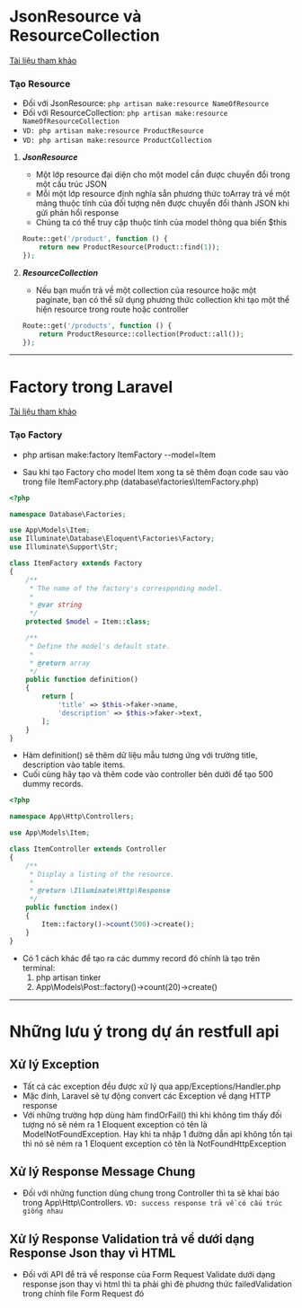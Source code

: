 # JsonResource và ResourceCollection

[Tài liệu tham khảo](https://viblo.asia/p/tim-hieu-api-resource-trong-laravel-bJzKmRb6Z9N)

### Tạo Resource

-   Đối với JsonResource: `php artisan make:resource NameOfResource`
-   Đối với ResourceCollection: `php artisan make:resource NameOfResourceCollection`
-   `VD: php artisan make:resource ProductResource`
-   `VD: php artisan make:resource ProductCollection`

1. **_JsonResource_**

    - Một lớp resource đại diện cho một model cần được chuyển đổi trong một cấu trúc JSON
    - Mỗi một lớp resource định nghĩa sẵn phương thức toArray trả về một mảng thuộc tính của đối tượng nên được chuyển đổi thành JSON khi gửi phản hổi response
    - Chúng ta có thể truy cập thuộc tính của model thông qua biến $this

    ```php
    Route::get('/product', function () {
        return new ProductResource(Product::find(1));
    });
    ```

2. **_ResourceCollection_**

    - Nếu bạn muốn trả về một collection của resource hoặc một paginate, bạn có thể sử dụng phương thức collection khi tạo một thể hiện resource trong route hoặc controller

    ```php
    Route::get('/products', function () {
        return ProductResource::collection(Product::all());
    });
    ```

---

# Factory trong Laravel

[Tài liệu tham khảo](https://viblo.asia/p/su-dung-factory-trong-laravel-8-07LKXQ8DZV4)

### Tạo Factory

-   php artisan make:factory ItemFactory --model=Item

-   Sau khi tạo Factory cho model Item xong ta sẽ thêm đoạn code sau vào trong file ItemFactory.php (database\factories\ItemFactory.php)

```php
<?php

namespace Database\Factories;

use App\Models\Item;
use Illuminate\Database\Eloquent\Factories\Factory;
use Illuminate\Support\Str;

class ItemFactory extends Factory
{
    /**
     * The name of the factory's corresponding model.
     *
     * @var string
     */
    protected $model = Item::class;

    /**
     * Define the model's default state.
     *
     * @return array
     */
    public function definition()
    {
        return [
            'title' => $this->faker->name,
            'description' => $this->faker->text,
        ];
    }
}
```

-   Hàm definition() sẽ thêm dữ liệu mẫu tương ứng với trường title, description vào table items.
-   Cuối cùng hãy tạo và thêm code vào controller bên dưới để tạo 500 dummy records.

```php
<?php

namespace App\Http\Controllers;

use App\Models\Item;

class ItemController extends Controller
{
    /**
     * Display a listing of the resource.
     *
     * @return \Illuminate\Http\Response
     */
    public function index()
    {
        Item::factory()->count(500)->create();
    }
}
```

-   Có 1 cách khác để tạo ra các dummy record đó chính là tạo trên terminal:
    1. php artisan tinker
    2. App\Models\Post::factory()->count(20)->create()

---

# Những lưu ý trong dự án restfull api

## Xử lý Exception

-   Tất cả các exception đều được xử lý qua app/Exceptions/Handler.php
-   Mặc đinh, Laravel sẽ tự động convert các Exception về dạng HTTP response
-   Với những trường hợp dùng hàm findOrFail() thì khi không tìm thấy đối tượng nó sẽ ném ra 1 Eloquent exception có tên là ModelNotFoundException. Hay khi ta nhập 1 đường dẫn api không tồn tại thì nó sẽ ném ra 1 Eloquent exception có tên là NotFoundHttpException

## Xử lý Response Message Chung

-   Đối với những function dùng chung trong Controller thì ta sẽ khai báo trong App\Http\Controllers.
    `VD: success response trả về có cấu trúc giống nhau`

## Xử lý Response Validation trả về dưới dạng Response Json thay vì HTML

-   Đối với API để trả về response của Form Request Validate dưới dạng response json thay vì html thì ta phải ghi đè phương thức failedValidation
    trong chính file Form Request đó

